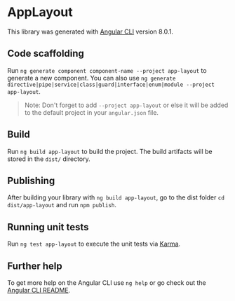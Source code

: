 # AppLayout

This library was generated with [Angular CLI](https://github.com/angular/angular-cli) version 8.0.1.

## Code scaffolding

Run `ng generate component component-name --project app-layout` to generate a new component. You can also use `ng generate directive|pipe|service|class|guard|interface|enum|module --project app-layout`.
> Note: Don't forget to add `--project app-layout` or else it will be added to the default project in your `angular.json` file. 

## Build

Run `ng build app-layout` to build the project. The build artifacts will be stored in the `dist/` directory.

## Publishing

After building your library with `ng build app-layout`, go to the dist folder `cd dist/app-layout` and run `npm publish`.

## Running unit tests

Run `ng test app-layout` to execute the unit tests via [Karma](https://karma-runner.github.io).

## Further help

To get more help on the Angular CLI use `ng help` or go check out the [Angular CLI README](https://github.com/angular/angular-cli/blob/master/README.md).
